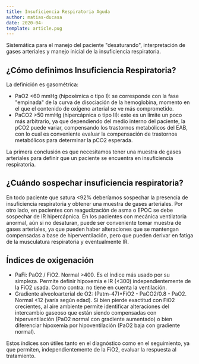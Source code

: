 ```yaml
---
title: Insuficiencia Respiratoria Aguda
author: matias-ducasa
date: 2020-04-
template: article.pug
---
```


Sistemática para el manejo del paciente "desaturando", interpretación de gases arteriales y manejo inicial de la insuficiencia respiratoria.

<span class="more"></span>

## ¿Cómo definimos Insuficiencia Respiratoria?

La definición es gasométrica:

- PaO2 <60 mmHg (hipoxémica o tipo I): se corresponde con la fase "empinada" de la curva de disociación de la hemoglobina, momento en el que el contenido de oxígeno arterial se ve más comprometido.
- PaCO2 >50 mmHg (hipercápnica o tipo II): este es un límite un poco más arbitrario, ya que dependiendo del medio interno del paciente, la pCO2 puede variar, compensando los trastornos metabólicos del EAB, con lo cual es conveniente evaluar la compensación de trastornos metabólicos para determinar la pCO2 esperada. 

La primera conclusión es que necesitamos tener una muestra de gases arteriales para definir que un paciente se encuentra en insuficiencia respiratoria.

## ¿Cuándo sospechar insuficiencia respiratoria?

En todo paciente que satura <92% deberíamos sospechar la presencia de insuficiencia respiratoria y obtener una muestra de gases arteriales. Por otro lado, en pacientes con reagudización de asma o EPOC se debe sospechar de IR hipercápnica. En los pacientes con mecánica ventilatoria anormal, aún si no desaturan, puede ser conveniente tomar muestra de gases arteriales, ya que pueden haber alteraciones que se mantengan compensadas a base de hiperventilación, pero que pueden derivar en fatiga de la musculatura respiratoria y eventualmente IR.

## Índices de oxigenación

- PaFi: PaO2 / FiO2. Normal >400. Es el índice más usado por su simpleza. Permite definir hipoxemia e IR (<300) independientemente de la FiO2 usada. Como contra: no tiene en cuenta la ventilación.
- Gradiente alveoloarterial de O2: (Patm-47)*FiO2 - PaCO2/0.8 - PaO2. Normal <12 (varía según edad). Si bien pierde exactitud con FiO2 crecientes, al aire ambiente permite identificar alteraciones del intercambio gaseoso que están siendo compensadas con hiperventilación (PaO2 normal con gradiente aumentado) o bien diferenciar hipoxemia por hipoventilación (PaO2 baja con gradiente normal).

Estos índices son útiles tanto en el diagnóstico como en el seguimiento, ya que permiten, independientemente de la FiO2, evaluar la respuesta al tratamiento.



